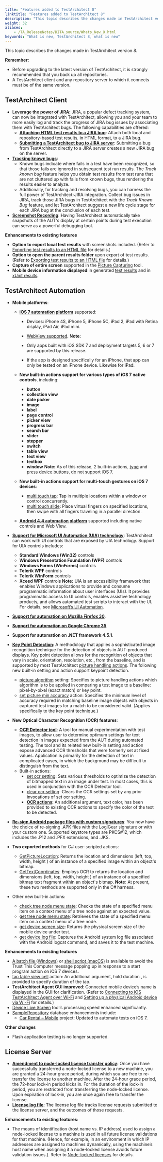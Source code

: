 ```yaml
--- 
title: "Features added to TestArchitect 8"
linktitle: "Features added to TestArchitect 8"
description: "This topic describes the changes made in TestArchitect version 8."
weight: 32
aliases: 
    - /TA_ReleaseNotes/DITA_source/Whats_New_8.html
keywords: "What is new, TestArchitect 8, what is new"
---
```


This topic describes the changes made in TestArchitect version 8.

**Remember:**

-   Before upgrading to the latest version of TestArchitect, it is strongly recommended that you back up all repositories.
-   A TestArchitect client and any repository server to which it connects must be of the same version.

## TestArchitect Client

-   [**Leverage the power of JIRA**](/TA_Help/Topics/JIRA_Integration.html): JIRA, a popular defect tracking system, can now be integrated with TestArchitect, allowing you and your team to more easily log and track the progress of JIRA bug issues by associating them with TestArchitect bugs. The following capabilities are offered:
    -   [**Attaching HTML test results to a JIRA bug**](/TA_Help/Topics/Bug_working_attachments_test_results.html): Attach both local and repository-based test results, in HTML format, to a JIRA bug.
    -   [**Submitting a TestArchitect bug to JIRA server**](/TA_Help/Topics/JIRA_submitting_bug.html): Submitting a bug from TestArchitect directly to a JIRA server creates a new JIRA bug on the server.
-   [**Tracking known bugs**](/TA_Help/Topics/Bugs_working_known_bug.html):
    -   Known bugs indicate where fails in a test have been recognized, so that those fails are ignored in subsequent test run results. The *Track known bug* feature helps you obtain test results from test runs that are not cluttered up with fails from known bugs, thus rendering the results easier to analyze.
    -   Additionally, for tracking and resolving bugs, you can harness the full power of TestArchitect-JIRA integration. Collect bug issues in JIRA, track those JIRA bugs in TestArchitect with the *Track Known Bug* feature, and let TestArchitect suggest a new life cycle stage for each JIRA bug at the conclusion of each test.
-   [**Screenshot Recording**](/TA_Help/Topics/ug_Screenshot_recording.html): Having TestArchitect automatically take snapshots of the AUT's display at certain points during test execution can serve as a powerful debugging tool.

**Enhancements to existing features**

-   **Option to export local test results** with screenshots included. \(Refer to [Exporting test results to an HTML file](/TA_Help/Topics/Test_result_export_HTML.html) for details.\)
-   **Option to open the parent results folder** upon export of test results. \(Refer to [Exporting test results to an HTML file](/TA_Help/Topics/Test_result_export_HTML.html) for details.\)
-   **Capture of entire screen** supported in the [Picture Capturing](/TA_Help/Topics/Additional_features_image_capturing_tool.html) tool.
-   **Mobile device information displayed** in generated [test results](/TA_Help/Topics/Test_result_summaries.html) and in [xUnit results](/TA_Help/Topics/Test_result_export_xUnit.html).

## TestArchitect Automation

-   **Mobile platforms**:
    -   [**iOS 7 automation platform**](/iOS/Topics/iOS_automation_def.html) supported:

        -   Devices: iPhone 4S, iPhone 5, iPhone 5C, iPad 2, iPad with Retina display, iPad Air, iPad mini.
        -   [WebView supported](/TA_Automation/Topics/aut_app_testing_mobile_web.html).
        **Note:**

        -   Only apps built with iOS SDK 7 and deployment targets 5, 6 or 7 are supported by this release.
        -   If the app is designed specifically for an iPhone, that app can only be tested on an iPhone device. Likewise for iPad.
    -   **New built-in actions support for various types of iOS 7 native controls**, including:

        -   **button**
        -   **collection view**
        -   **date picker**
        -   **image**
        -   **label**
        -   **page control**
        -   **picker view**
        -   **progress bar**
        -   **search bar**
        -   **slider**
        -   **stepper**
        -   **switch**
        -   **table view**
        -   **text view**
        -   **textbox**
        -   **window**
        **Note:** As of this release, 2 built-in actions, [type](/TA_Automation/Topics/bia_type.html) and [press device buttons](/TA_Automation/Topics/bia_press_device_buttons.html), do not support iOS 7.

    -   **New built-in actions support for multi-touch gestures on iOS 7 devices**:
        -   [multi touch tap](/TA_Automation/Topics/bia_multi_touch_tap.html): Tap in multiple locations within a window or control concurrently.
        -   [multi touch slide](/TA_Automation/Topics/bia_multi_touch_slide.html): Place virtual fingers on specified locations, then swipe with all fingers traveling in a parallel direction.
    -   [**Android 4.4 automation platform**](/Android/Topics/Android_Automation_begin.html) supported including native controls and Web View.
-   [**Support for Microsoft UI Automation \(UIA\) technology**](/TA_Automation/Topics/aut_Using_UIA.html): TestArchitect can work with UI controls that are exposed by UIA technology. Support for UIA controls includes:

    -   **Standard Windows \(Win32\)** controls
    -   **Windows Presentation Foundation \(WPF\)** controls
    -   **Windows Forms \(WinForms\)** controls
    -   **Telerik WPF** controls
    -   **Telerik WinForm** controls
    -   **Xceed WPF** controls
    **Note:** UIA is an accessibility framework that enables Windows applications to provide and consume programmatic information about user interfaces \(UIs\). It provides programmatic access to UI controls, enables assistive technology products, and allows automated test scripts to interact with the UI. For details, see [Microsoft’s UI Automation](http://msdn.microsoft.com/en-us/library/windows/desktop/ee684009(v=vs.85).aspx).

-   [**Support for automation on Mozilla Firefox 30**](/TA_Automation/Topics/Web_automation.html).
-   [**Support for automation on Google Chrome 35**](/TA_Automation/Topics/Web_automation.html).
-   **Support for automation on .NET framework 4.5.1**.
-   [**Key Point Detection**](/TA_Help/Topics/ug_Key_point_modify_tool.html): A methodology that applies a sophisticated image recognition technique for the detection of objects in AUT-produced displays. Key point detection allows for the recognition of objects that vary in scale, orientation, resolution, etc., from the baseline, and is supported by most TestArchitect [picture handling actions](/TA_Automation/Topics/bia_picture_handling.html). The following new built-in setting and action support keypoint detection.
    -   [picture algorithm](/TA_Automation/Topics/bis_picture_algorithm.html) setting: Specifies to picture handling actions which algorithm is to be applied in comparing a test image to a baseline: pixel-by-pixel \(exact match\) or key point.
    -   [set picture min accuracy](/TA_Automation/Topics/bia_set_picture_min_accuracy.html) action: Specifies the minimum level of accuracy required in matching baseline image objects with objects in captured test images for a match to be considered valid. \(Applies specifically to the key point technique.\)
-   **New Optical Character Recognition \(OCR\) features**:
    -   [**OCR Detector tool**](/TA_Help/Topics/ug_OCR_detector_tool.html): A tool for manual experimentation with test images, to allow user to determine optimum settings for text detection in images expected from the AUT during automated testing. The tool and its related new built-in setting and action expose advanced OCR thresholds that were formerly set at fixed values. Application is primarily for the detection of text in complicated cases, in which the background may be difficult to distinguish from the text.
    -   Built-in actions:
        -   [set ocr setting](/TA_Automation/Topics/bia_set_ocr_setting.html): Sets various thresholds to optimize the detection of bitmapped text in an image under test. In most cases, this is used in conjunction with the OCR Detector tool.
        -   [clear ocr setting](/TA_Automation/Topics/bia_clear_ocr_setting.html): Clears the OCR settings set by any prior invocations of set ocr setting.
        -   [**OCR actions**](/TA_Automation/Topics/bia_OCR.html): An additional argument, text color, has been provided to existing OCR actions to specify the color of the text to be detected.
-   [**Re-sign Android package files with custom signatures**](/Android/Topics/Android_configuring_customized_certificate.html): You now have the choice of re-signing .APK files with the LogiGear signature or with your custom one. Supported keystore types are PKCS\#12, which includes the .P12 and .PFX extensions, and .JKS.
-   **Two exported methods** for C\# user-scripted actions:

    -   [GetPictureLocation](/TA_Automation/Topics/abt_AbtGetPictureLocation_AbtEntity.html): Returns the location and dimensions \(left, top, width, height \) of an instance of a specified image within an object's bitmap.
    -   [GetTextCoordinates](/TA_Automation/Topics/abt_AbtGetTextCoordinates_AbtEntity.html): Employs OCR to returns the location and dimensions \(left, top, width, height \) of an instance of a specified bitmap text fragment within an object's bitmap.
    **Note:** At present, these two methods are supported only in the C\# harness.

-   Other new built-in actions:
    -   [check tree node menu state](/TA_Automation/Topics/bia_check_tree_node_menu_state.html): Checks the state of a specified menu item on a context menu of a tree node against an expected value.
    -   [get tree node menu state](/TA_Automation/Topics/bia_get_tree_node_menu_state.html): Retrieves the state of a specified menu item on a context menu of a tree node.
    -   [get device screen size](/TA_Automation/Topics/bia_get_device_screen_size.html): Returns the physical screen size of the mobile device under test.
    -   [get device log file](/TA_Automation/Topics/bia_get_device_log_file.html): Captures the Android system log file associated with the Android logcat command, and saves it to the test machine.

**Enhancements to existing features**

-   [A batch file \(Windows\)](/iOS/Topics/iOS_launching_an_AUT.html) or [shell script \(macOS\)](/iOS/Topics/iOS_launching_an_AUT.html) is available to avoid the Trust This Computer message popping up in response to a start program action on iOS 7 devices.
-   [tap table view cell](/TA_Automation/Topics/bia_tap_table_view_cell.html) action: An additional argument, hold duration , is provided to specify duration of the tap.
-   **TestArchitect Agent GUI improved**: Connected mobile device’s name is displayed in the GUI for clarification. \(Refer to [Connecting to iOS TestArchitect Agent over Wi-Fi](/iOS/Topics/iOS_connecting_to_host_machine.html) and [Setting up a physical Android device via Wi-Fi](/Android/Topics/Setting_up_physical_device_wifi.html) for details.\)
-   [Device Live Screen](/TA_Help/Topics/ug_capturing_mobile_screenshot.html) tool’s processing speed enhanced significantly.
-   [SampleRepository](/TA_Tutorials_Sample_App/Topics/SR_Sample_Repository_def.html) database enhancements include:
    -   [Car Rental – Mobile](/TA_Tutorials_Sample_App/Topics/SR_Car_Rental_iOS_def.html) project: Updated to automate tests on iOS 7.

**Other changes**

-   Flash application testing is no longer supported.

## License Server

-   [**Amendment to node-locked license transfer policy**](/TA_Administration/Topics/LS_TA_node-locked_licenses.html): Once you have successfully transferred a node-locked license to a new machine, you are granted a 24-hour grace period, during which you are free to re-transfer the license to another machine. After the 24-hour grace period, the 72-hour lock-in period kicks in. For the duration of the lock-in period, you are restricted from transferring the node-locked license. Upon expiration of lock-in, you are once again free to transfer the license.
-   [**License log file**](/TA_Administration/Topics/adm_License_server_log_file.html): The license log file tracks license requests submitted to the license server, and the outcomes of those requests.

**Enhancements to existing features:**

-   The means of identification \(host name vs. IP address\) used to assign a node-locked license to a machine is used in all future license validations for that machine. \(Hence, for example, in an environment in which IP addresses are assigned to machines dynamically, using the machine’s host name when assigning it a node-locked license avoids future validation issues.\). Refer to [Node-locked licenses](/TA_Administration/Topics/LS_TA_node-locked_licenses.html) for details.




